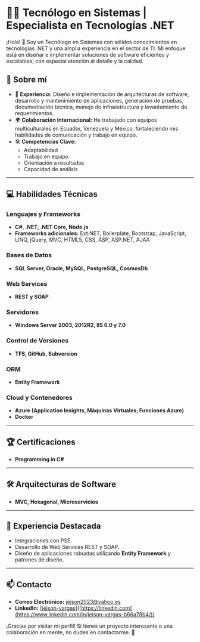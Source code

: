 # 👨‍💻 Tecnólogo en Sistemas | Especialista en Tecnologías .NET

¡Hola! 👋 Soy un Tecnólogo en Sistemas con sólidos conocimientos en tecnologías .NET y una amplia experiencia en el sector de TI. Mi enfoque está en diseñar e implementar soluciones de software eficientes y escalables, con especial atención al detalle y la calidad.

## 🚀 Sobre mí
- 🎯 **Experiencia:** Diseño e implementación de arquitecturas de software, desarrollo y mantenimiento de aplicaciones, generación de pruebas, documentación técnica, manejo de infraestructura y levantamiento de requerimientos.
- 🌍 **Colaboración Internacional:** He trabajado con equipos multiculturales en Ecuador, Venezuela y México, fortaleciendo mis habilidades de comunicación y trabajo en equipo.
- 🛠️ **Competencias Clave:**
  - Adaptabilidad
  - Trabajo en equipo
  - Orientación a resultados
  - Capacidad de análisis

---

## 💻 Habilidades Técnicas
### Lenguajes y Frameworks
- **C#, .NET, .NET Core, Node.js**
- **Frameworks adicionales:** Ext.NET, Boilerplate, Bootstrap, JavaScript, LINQ, jQuery, MVC, HTML5, CSS, ASP, ASP.NET, AJAX

### Bases de Datos
- **SQL Server, Oracle, MySQL, PostgreSQL, CosmosDb**

### Web Services
- **REST y SOAP**

### Servidores
- **Windows Server 2003, 2012R2, IIS 6.0 y 7.0**

### Control de Versiones
- **TFS, GitHub, Subversion**

### ORM
- **Entity Framework**

### Cloud y Contenedores
- **Azure (Application Insights, Máquinas Virtuales, Funciones Azure)**
- **Docker**

---

## 🏆 Certificaciones
- **Programming in C#**

---

## 🛠️ Arquitecturas de Software
- **MVC, Hexagonal, Microservicios**

---

## 🌟 Experiencia Destacada
- Integraciones con PSE.
- Desarrollo de Web Services REST y SOAP.
- Diseño de aplicaciones robustas utilizando **Entity Framework** y patrones de diseño.

---

## 📫 Contacto
- **Correo Electrónico:** [jeison2023@yahoo.es](mailto:jeison2023@yahoo.es)
- **LinkedIn:** [[jeison-vargas](https://www.linkedin.com/in/jeison-vargas-b66a78b4/)]([https://linkedin.com](https://www.linkedin.com/in/jeison-vargas-b66a78b4/))

¡Gracias por visitar mi perfil! Si tienes un proyecto interesante o una colaboración en mente, no dudes en contactarme. 🚀
